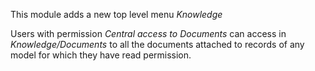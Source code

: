 This module adds a new top level menu *Knowledge*

Users with permission *Central access to Documents* can access in
*Knowledge/Documents* to all the documents attached to records of any
model for which they have read permission.
